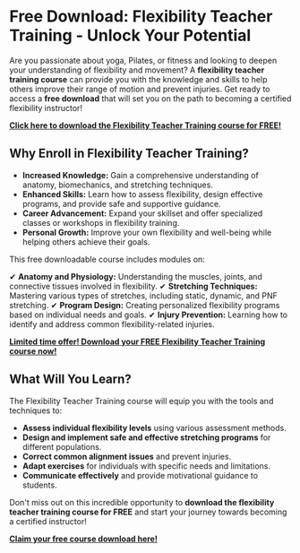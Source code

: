 # Free Download: Flexibility Teacher Training - Unlock Your Potential

Are you passionate about yoga, Pilates, or fitness and looking to deepen your understanding of flexibility and movement? A **flexibility teacher training course** can provide you with the knowledge and skills to help others improve their range of motion and prevent injuries. Get ready to access a **free download** that will set you on the path to becoming a certified flexibility instructor!

[**Click here to download the Flexibility Teacher Training course for FREE!**](https://udemywork.com/flexibility-teacher-training)

## Why Enroll in Flexibility Teacher Training?

*   **Increased Knowledge:** Gain a comprehensive understanding of anatomy, biomechanics, and stretching techniques.
*   **Enhanced Skills:** Learn how to assess flexibility, design effective programs, and provide safe and supportive guidance.
*   **Career Advancement:** Expand your skillset and offer specialized classes or workshops in flexibility training.
*   **Personal Growth:** Improve your own flexibility and well-being while helping others achieve their goals.

This free downloadable course includes modules on:

✔ **Anatomy and Physiology:** Understanding the muscles, joints, and connective tissues involved in flexibility.
✔ **Stretching Techniques:** Mastering various types of stretches, including static, dynamic, and PNF stretching.
✔ **Program Design:** Creating personalized flexibility programs based on individual needs and goals.
✔ **Injury Prevention:** Learning how to identify and address common flexibility-related injuries.

[**Limited time offer! Download your FREE Flexibility Teacher Training course now!**](https://udemywork.com/flexibility-teacher-training)

## What Will You Learn?

The Flexibility Teacher Training course will equip you with the tools and techniques to:

*   **Assess individual flexibility levels** using various assessment methods.
*   **Design and implement safe and effective stretching programs** for different populations.
*   **Correct common alignment issues** and prevent injuries.
*   **Adapt exercises** for individuals with specific needs and limitations.
*   **Communicate effectively** and provide motivational guidance to students.

Don't miss out on this incredible opportunity to **download the flexibility teacher training course for FREE** and start your journey towards becoming a certified instructor!

[**Claim your free course download here!**](https://udemywork.com/flexibility-teacher-training)

